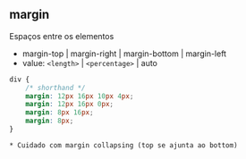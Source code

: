 ## margin

Espaços entre os elementos

- margin-top | margin-right | margin-bottom | margin-left
- value: `<length>` |  `<percentage>` | auto

```css
div {
    /* shorthand */
    margin: 12px 16px 10px 4px;
    margin: 12px 16px 0px;
    margin: 8px 16px;
    margin: 8px;
}
```

    * Cuidado com margin collapsing (top se ajunta ao bottom)